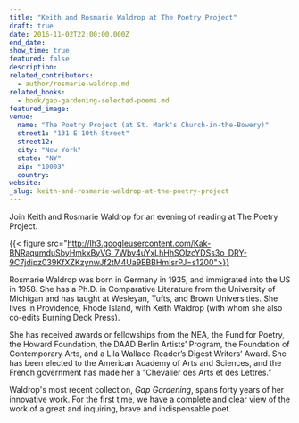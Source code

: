 ```yaml
---
title: "Keith and Rosmarie Waldrop at The Poetry Project"
draft: true
date: 2016-11-02T22:00:00.000Z
end_date:
show_time: true
featured: false
description:
related_contributors:
  - author/rosmarie-waldrop.md
related_books:
  - book/gap-gardening-selected-poems.md
featured_image: 
venue:
  name: "The Poetry Project (at St. Mark's Church-in-the-Bowery)"
  street1: "131 E 10th Street"
  street12:
  city: "New York"
  state: "NY"
  zip: "10003"
  country:
website:
_slug: keith-and-rosmarie-waldrop-at-the-poetry-project
---
```


Join Keith and Rosmarie Waldrop for an evening of reading at The Poetry Project.

{{< figure src="http://lh3.googleusercontent.com/Kak-BNRaqumduSbyHmkxByVG_7Wbv4uYxLhHhSOlzcYDSs3o_DRY-9C7jdipz039KfXZKzynwJf2tM4Ua9EBBHmIsrPJ=s1200">}}
<!-- waldrops.jpg>}} -->

Rosmarie Waldrop was born in Germany in 1935, and immigrated into the US in 1958\. She has a Ph.D. in Comparative Literature from the University of Michigan and has taught at Wesleyan, Tufts, and Brown Universities. She lives in Providence, Rhode Island, with Keith Waldrop (with whom she also co-edits Burning Deck Press).

She has received awards or fellowships from the NEA, the Fund for Poetry, the Howard Foundation, the DAAD Berlin Artists’ Program, the Foundation of Contemporary Arts, and a Lila Wallace-Reader’s Digest Writers’ Award. She has been elected to the American Academy of Arts and Sciences, and the French government has made her a “Chevalier des Arts et des Lettres.”

Waldrop's most recent collection, _Gap Gardening_, spans forty years of her innovative work. For the first time, we have a complete and clear view of the work of a great and inquiring, brave and indispensable poet.

